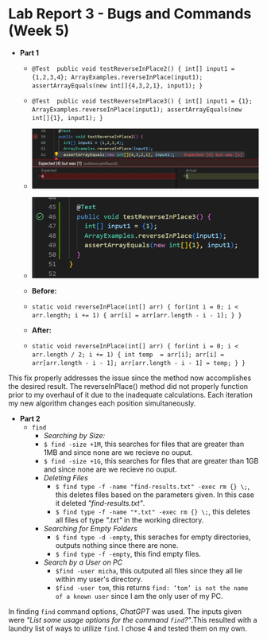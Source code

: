 # **Lab Report 3 - Bugs and Commands (Week 5)**
* **Part 1**
  * `@Test 
	public void testReverseInPlace2() {
    int[] input1 = {1,2,3,4};
    ArrayExamples.reverseInPlace(input1);
    assertArrayEquals(new int[]{4,3,2,1}, input1);
	}`
  * `@Test 
	public void testReverseInPlace3() {
    int[] input1 = {1};
    ArrayExamples.reverseInPlace(input1);
    assertArrayEquals(new int[]{1}, input1);
	}`

  * ![Image](output_1.JPG)
  * ![Image](output_2.JPG)
    
  * **Before:**
  * `static void reverseInPlace(int[] arr) {
    for(int i = 0; i < arr.length; i += 1) {
      arr[i] = arr[arr.length - i - 1];
    }
  }`
  * **After:**
  * `static void reverseInPlace(int[] arr) {
    for(int i = 0; i < arr.length / 2; i += 1) {
      int temp  = arr[i];
      arr[i] = arr[arr.length - i - 1];
      arr[arr.length - i - 1] = temp;
    }
  }`


This fix properly addresses the issue since the method now accomplishes the desired result. The reverseInPlace() method did not properly function prior to my overhaul of it due to the inadequate calculations. Each iteration my new algorithm changes each position simultaneously.
 
* **Part 2**
  * `find`
	* *Searching by Size:*
  	* `$ find -size +1M`, this searches for files that are greater than 1MB and since none are we recieve no ouput.
   	* `$ find -size +1G`, this searches for files that are greater than 1GB and since none are we recieve no ouput.
	* *Deleting Files*
    	*  `$ find type -f -name "find-results.txt" -exec rm {} \;`, this deletes files based on the parameters given. In this case it deleted *"find-results.txt"*.
    	* `$ find type -f -name "*.txt" -exec rm {} \;`, this deletes all files of type *".txt"* in the working directory.
	* *Searching for Empty Folders*
      	* `$ find type -d -empty`, this seraches for empty directories, outputs nothing since there are none.
      	* `$ find type -f -empty`, this find empty files.
	* *Search by a User on PC*
      	* `$find -user micha`, this outputed all files since they all lie within my user's directory.
      	* `$find -user tom`, this returns `find: ‘tom’ is not the name of a known user` since I am the only user of my PC.


In finding `find` command options, *ChatGPT* was used. The inputs given were *"List some usage options for the command `find`?"*.This resulted with a laundry list of ways to utilize `find`. I chose 4 and tested them on my own.

